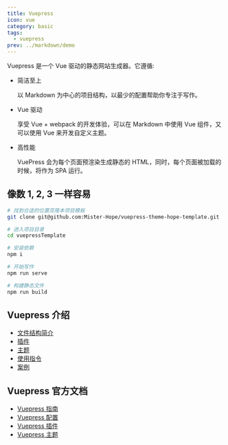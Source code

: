 ```yaml
---
title: Vuepress
icon: vue
category: basic
tags:
  - vuepress
prev: ../markdown/demo
---
```


Vuepress 是一个 Vue 驱动的静态网站生成器。它遵循:

- 简洁至上

  以 Markdown 为中心的项目结构，以最少的配置帮助你专注于写作。

- Vue 驱动

  享受 Vue + webpack 的开发体验，可以在 Markdown 中使用 Vue 组件，又可以使用 Vue 来开发自定义主题。

- 高性能

  VuePress 会为每个页面预渲染生成静态的 HTML，同时，每个页面被加载的时候，将作为 SPA 运行。

<!-- more -->

## 像数 1, 2, 3 一样容易

```bash
# 找到合适的位置克隆本项目模板
git clone git@github.com:Mister-Hope/vuepress-theme-hope-template.git

# 进入项目目录
cd vuepressTemplate

# 安装依赖
npm i

# 开始写作
npm run serve

# 构建静态文件
npm run build
```

## Vuepress 介绍

- [文件结构简介](file.md)
- [插件](plugin.md)
- [主题](theme.md)
- [使用指令](command.md)
- [案例](case.md)

## Vuepress 官方文档

- [Vuepress 指南](https://v1.vuepress.vuejs.org/zh/guide/)
- [Vuepress 配置](https://v1.vuepress.vuejs.org/zh/config/)
- [Vuepress 插件](https://v1.vuepress.vuejs.org/zh/plugin/)
- [Vuepress 主题](https://v1.vuepress.vuejs.org/zh/theme/)
